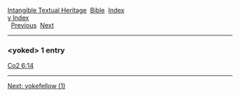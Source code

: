 [Intangible Textual Heritage](../../index)  [Bible](../index) 
[Index](index)   
[y Index](_y_)  
  [Previous](c12677)  [Next](c12679) 

------------------------------------------------------------------------

### &lt;yoked&gt; 1 entry

[Co2 6:14](../kjv/co2006.htm#014)  

------------------------------------------------------------------------

[Next: yokefellow (1)](c12679)
